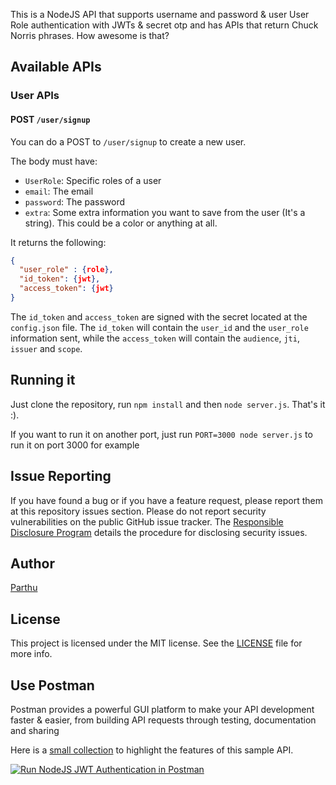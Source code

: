 
This is a NodeJS API that supports username and password & user User Role authentication with JWTs & secret otp and has APIs that return Chuck Norris phrases. How awesome is that?

## Available APIs

### User APIs

#### POST `/user/signup`

You can do a POST to `/user/signup` to create a new user.

The body must have:

* `UserRole`: Specific roles of a user
* `email`: The email
* `password`: The password
* `extra`: Some extra information you want to save from the user (It's a string). This could be a color or anything at all.

It returns the following:

```json
{
  "user_role" : {role},
  "id_token": {jwt},
  "access_token": {jwt}
}
```

The `id_token` and `access_token` are signed with the secret located at the `config.json` file. The `id_token` will contain the `user_id` and the `user_role` information sent, while the `access_token` will contain the `audience`, `jti`, `issuer` and `scope`.


## Running it

Just clone the repository, run `npm install` and then `node server.js`. That's it :).

If you want to run it on another port, just run `PORT=3000 node server.js` to run it on port 3000 for example

## Issue Reporting

If you have found a bug or if you have a feature request, please report them at this repository issues section. Please do not report security vulnerabilities on the public GitHub issue tracker. The [Responsible Disclosure Program](https://auth0.com/whitehat) details the procedure for disclosing security issues.

## Author

[Parthu](https://github.com/Parthudi)

## License

This project is licensed under the MIT license. See the [LICENSE](LICENSE) file for more info.


## Use Postman

Postman provides a powerful GUI platform to make your API development faster & easier, from building API requests through testing, documentation and sharing

Here is a [small collection](https://documenter.getpostman.com/view/3232248/auth0-nodejs-jwt-auth/7LnAi4o) to highlight the features of this sample API.

[![Run NodeJS JWT Authentication in Postman](https://run.pstmn.io/button.svg)](https://app.getpostman.com/run-collection/c57ddc507592c436662c)
